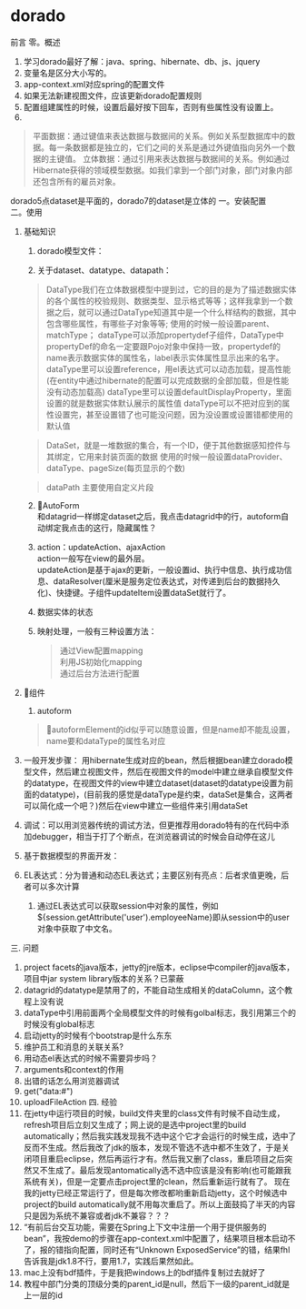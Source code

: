 # dorado
前言
零。概述  
1. 学习dorado最好了解：java、spring、hibernate、db、js、jquery
1. 变量名是区分大小写的。  
2. app-context.xml对应spring的配置文件  
3. 如果无法新建视图文件，应该更新dorado配置规则
4. 配置组建属性的时候，设置后最好按下回车，否则有些属性没有设置上。
5. 
>平面数据：通过键值来表达数据与数据间的关系。例如关系型数据库中的数据。每一条数据都是独立的，它们之间的关系是通过外键值指向另外一个数据的主键值。
立体数据：通过引用来表达数据与数据间的关系。例如通过Hibernate获得的领域模型数据。如我们拿到一个部门对象，部门对象内部还包含所有的雇员对象。

dorado5点dataset是平面的，dorado7的dataset是立体的
一。安装配置  
二。使用  
1. 基础知识
    1. dorado模型文件：  
    
    1. 关于dataset、datatype、datapath：
    >DataType我们在立体数据模型中提到过，它的目的是为了描述数据实体的各个属性的校验规则、数据类型、显示格式等等；这样我拿到一个数据之后，就可以通过DataType知道其中是一个什么样结构的数据，其中包含哪些属性，有哪些子对象等等;
    >使用的时候一般设置parent、matchType；
    >dataType可以添加propertydef子组件，DataType中propertyDef的命名一定要跟Pojo对象中保持一致，propertydef的name表示数据实体的属性名，label表示实体属性显示出来的名字。
    >dataType里可以设置reference，用el表达式可以动态加载，提高性能(在entity中通过hibernate的配置可以完成数据的全部加载，但是性能没有动态加载高)
    >dataType里可以设置defaultDisplayProperty，里面设置的就是数据实体默认展示的属性值
    >dataType可以不把对应到的属性设置完，甚至设置错了也可能没问题，因为没设置或设置错都使用的默认值

    >DataSet，就是一堆数据的集合，有一个ID，便于其他数据感知控件与其绑定，它用来封装页面的数据
    >使用的时候一般设置dataProvider、dataType、pageSize(每页显示的个数)

    >dataPath
    >主要使用自定义片段

    2. AutoForm  
    和datagrid一样绑定dataset之后，我点击datagrid中的行，autoform自动绑定我点击的这行，隐藏属性？
    3. action：updateAction、ajaxAction  
    action一般写在view的最外层。  
    updateAction是基于ajax的更新，一般设置id、执行中信息、执行成功信息、dataResolver(厘米是服务定位表达式，对传递到后台的数据持久化)、快捷键。子组件updateItem设置dataSet就行了。

    4. 数据实体的状态
    5. 映射处理，一般有三种设置方法：
        >通过View配置mapping   
        >利用JS初始化mapping  
        >通过后台方法进行配置  

2. 组件

    1. autoform
    >autoformElement的id似乎可以随意设置，但是name却不能乱设置，name要和dataType的属性名对应

2. 一般开发步骤：
    用hibernate生成对应的bean，然后根据bean建立dorado模型文件，然后建立视图文件，然后在视图文件的model中建立继承自模型文件的datatype，在视图文件的view中建立dataset(dataset的datatype设置为前面的datatype)，(目前我的感觉是dataType是约束，dataSet是集合，这两者可以简化成一个吧？)然后在view中建立一些组件来引用dataSet
2. 调试：可以用浏览器传统的调试方法，但更推荐用dorado特有的在代码中添加debugger，相当于打了个断点，在浏览器调试的时候会自动停在这儿
3. 基于数据模型的界面开发：
4. EL表达式：分为普通和动态EL表达式；主要区别有亮点：后者求值更晚，后者可以多次计算
    1. 通过EL表达式可以获取session中对象的属性，例如${session.getAttribute('user').employeeName}即从session中的user对象中获取了中文名。
    
    
三. 问题
1. project facets的java版本，jetty的jre版本，eclipse中compiler的java版本，项目中jar system library版本的关系？已蒙蔽
2. datagrid的datatype是禁用了的，不能自动生成相关的dataColumn，这个教程上没有说
3. dataType中引用前面两个全局模型文件的时候有golbal标志，我引用第三个的时候没有global标志
4. 启动jetty的时候有个bootstrap是什么东东
5. 维护员工和消息的关联关系?
6. 用动态el表达式的时候不需要异步吗？
7. arguments和context的作用
8. 出错的话怎么用浏览器调试
9. get("data:#")
10. uploadFileAction
四. 经验
1. 在jetty中运行项目的时候，build文件夹里的class文件有时候不自动生成，refresh项目后立刻又生成了；网上说的是选中project里的build automatically；然后我实践发现我不选中这个它才会运行的时候生成，选中了反而不生成。然后我改了jdk的版本，发现不管选不选中都不生效了，于是关闭项目重启eclipse，然后再运行才有。然后我又删了class，重启项目之后突然又不生成了。最后发现antomatically选不选中应该是没有影响(也可能跟我系统有关)，但是一定要点击project里的clean，然后重新运行就有了。
现在我的jetty已经正常运行了，但是每次修改都哟重新启动jetty，这个时候选中project的build automatically就不用每次重启了。所以上面鼓捣了半天的内容只是因为系统不兼容或者jdk不兼容？？？
2. “有前后台交互功能，需要在Spring上下文中注册一个用于提供服务的bean”，我按demo的步骤在app-context.xml中配置了，结果项目根本启动不了，报的错指向配置，同时还有“Unknown ExposedService”的错，结果fhl告诉我是jdk1.8不行，要用1.7，实践后果然如此。
3. mac上没有bdf插件，于是我把windows上的bdf插件复制过去就好了 
4. 教程中部门分类的顶级分类的parent_id是null，然后下一级的parent_id就是上一层的id